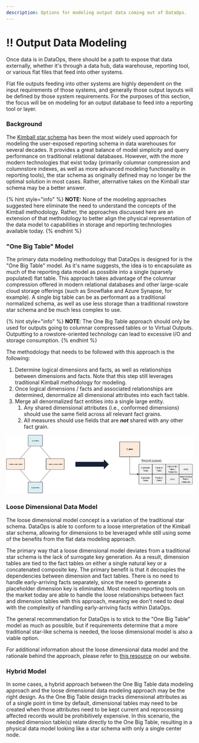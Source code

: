 ```yaml
---
description: Options for modeling output data coming out of DataOps.
---
```


# !! Output Data Modeling

Once data is in DataOps, there should be a path to expose that data externally, whether it's through a data hub, data warehouse, reporting tool, or various flat files that feed into other systems.

Flat file outputs feeding into other systems are highly dependent on the input requirements of those systems, and generally those output layouts will be defined by those system requirements.  For the purposes of this section, the focus will be on modeling for an output database to feed into a reporting tool or layer.

### Background

The [Kimball star schema](https://www.kimballgroup.com/data-warehouse-business-intelligence-resources/kimball-techniques/dimensional-modeling-techniques/) has been the most widely used approach for modeling the user-exposed reporting schema in data warehouses for several decades.  It provides a great balance of model simplicity and query performance on traditional relational databases.  However, with the more modern technologies that exist today \(primarily columnar compression and columnstore indexes, as well as more advanced modeling functionality in reporting tools\), the star schema as originally defined may no longer be the optimal solution in most cases.  Rather, alternative takes on the Kimball star schema may be a better answer.

{% hint style="info" %}
**NOTE:**  None of the modeling approaches suggested here eliminate the need to understand the concepts of the Kimball methodology.  Rather, the approaches discussed here are an extension of that methodology to better align the physical representation of the data model to capabilities in storage and reporting technologies available today.
{% endhint %}

### "One Big Table" Model

The primary data modeling methodology that DataOps is designed for is the "One Big Table" model.  As it's name suggests, the idea is to encapsulate as much of the reporting data model as possible into a single \(sparsely populated\) flat table.  This approach takes advantage of the columnar compression offered in modern relational databases and other large-scale cloud storage offerings \(such as Snowflake and Azure Synapse, for example\).  A single big table can be as performant as a traditional normalized schema, as well as use less storage than a traditional rowstore star schema and be much less complex to use.

{% hint style="info" %}
**NOTE**:  The One Big Table approach should only be used for outputs going to columnar compressed tables or to Virtual Outputs.  Outputting to a rowstore-oriented technology can lead to excessive I/O and storage consumption.
{% endhint %}

The methodology that needs to be followed with this approach is the following:

1. Determine logical dimensions and facts, as well as relationships between dimensions and facts.  Note that this step still leverages traditional Kimball methodology for modeling.
2. Once logical dimensions / facts and associated relationships are determined, denormalize all dimensional attributes into each fact table.
3. Merge all denormalized fact entities into a single large entity.
   1. Any shared dimensional attributes \(i.e., conformed dimensions\) should use the same field across all relevant fact grains.
   2. All measures should use fields that are _**not**_ shared with any other fact grain.

![An example of a star schema collapsed into One Big Table.](../.gitbook/assets/image%20%28259%29.png)

### 

### Loose Dimensional Data Model

The loose dimensional model concept is a variation of the traditional star schema.  DataOps is able to conform to a loose interpretation of the Kimball star schema, allowing for dimensions to be leveraged while still using some of the benefits from the flat data modeling approach.

The primary way that a loose dimensional model deviates from a traditional star schema is the lack of surrogate key generation.  As a result, dimension tables are tied to the fact tables on either a single natural key or a concatenated composite key.  The primary benefit is that it decouples the dependencies between dimension and fact tables.  There is no need to handle early-arriving facts separately, since the need to generate a placeholder dimension key is eliminated.  Most modern reporting tools on the market today are able to handle the loose relationships between fact and dimension tables with this approach, meaning we don't need to deal with the complexity of handling early-arriving facts within DataOps.

The general recommendation for DataOps is to stick to the "One Big Table" model as much as possible, but if requirements determine that a more traditional star-like schema is needed, the loose dimensional model is also a viable option.

For additional information about the loose dimensional data model and the rationale behind the approach, please refer to [this resource](https://www.westmonroepartners.com/perspectives/resource/data-modeling-approach-leverage-analytics-reporting) on our website.

### Hybrid Model

In some cases, a hybrid approach between the One Big Table data modeling approach and the loose dimensional data modeling approach may be the right design.  As the One Big Table design tracks dimensional attributes as of a single point in time by default, dimensional tables may need to be created when those attributes need to be kept current and reprocessing affected records would be prohibitively expensive.  In this scenario, the needed dimension table\(s\) relate directly to the One Big Table, resulting in a physical data model looking like a star schema with only a single center node.

